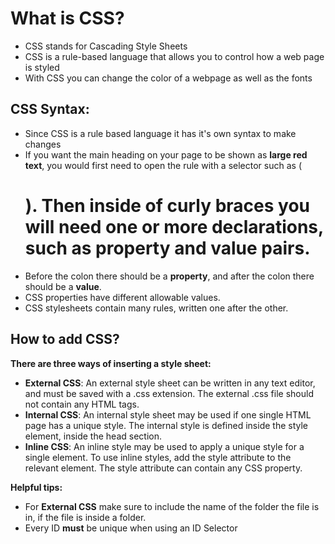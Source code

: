 # What is CSS?

* CSS stands for Cascading Style Sheets
* CSS is a rule-based language that allows you to control how a web page is styled
* With CSS you can change the color of a webpage as well as the fonts

## CSS Syntax:

* Since CSS is a rule based language it has it's own syntax to make changes
* If you want the main heading on your page to be shown as **large red text**, you would first need to open the rule with a selector such as (<h1>). Then inside of **curly braces** you will need one or more **declarations**, such as **property** and **value** pairs.
* Before the colon there should be a **property**, and after the colon there should be a **value**.
* CSS properties have different allowable values.
* CSS stylesheets contain many rules, written one after the other. 

## How to add CSS?

**There are three ways of inserting a style sheet:**

* **External CSS**: An external style sheet can be written in any text editor, and must be saved with a .css extension. The external .css file should not contain any HTML tags.
* **Internal CSS**: An internal style sheet may be used if one single HTML page has a unique style. The internal style is defined inside the style element, inside the head section.
* **Inline CSS**: An inline style may be used to apply a unique style for a single element. To use inline styles, add the style attribute to the relevant element. The style attribute can contain any CSS property.

**Helpful tips:**

* For **External CSS** make sure to include the name of the folder the file is in, if the file is inside a folder.
* Every ID **must** be unique when using an ID Selector





